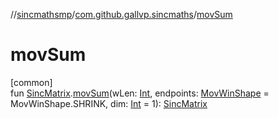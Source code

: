 //[sincmathsmp](../../index.md)/[com.github.gallvp.sincmaths](index.md)/[movSum](mov-sum.md)

# movSum

[common]\
fun [SincMatrix](-sinc-matrix/index.md).[movSum](mov-sum.md)(wLen: [Int](https://kotlinlang.org/api/latest/jvm/stdlib/kotlin/-int/index.html), endpoints: [MovWinShape](-mov-win-shape/index.md) = MovWinShape.SHRINK, dim: [Int](https://kotlinlang.org/api/latest/jvm/stdlib/kotlin/-int/index.html) = 1): [SincMatrix](-sinc-matrix/index.md)
